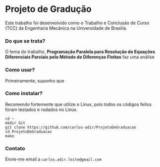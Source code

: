 # Projeto de Gradução

Este trabalho foi desenvolvido como o Trabalho e Conclusão de Curso (TCC) da Engenharia Mecânica na Universidade de Brasília.

### Do que se trata?

O tema do trabalho, **Programação Paralela para Resolução de Equações Diferenciais Parciais pelo Método de Diferenças Finitas**
faz uma análise

### Como usar?

Primeiramente, suponho que 



### Como instalar?

Recomendo fortemente que utilize o Linux, pois todos os códigos feitos foram testados e rodados no Linux.


```
cd ~
mkdir Git
git clone https://github.com/carlos-adir/ProjetoDeGraduacao
cd ProjetoDeGraduacao
make
```

    

### Contato

Envie-me email a ```carlos.adir.leite@gmail.com```